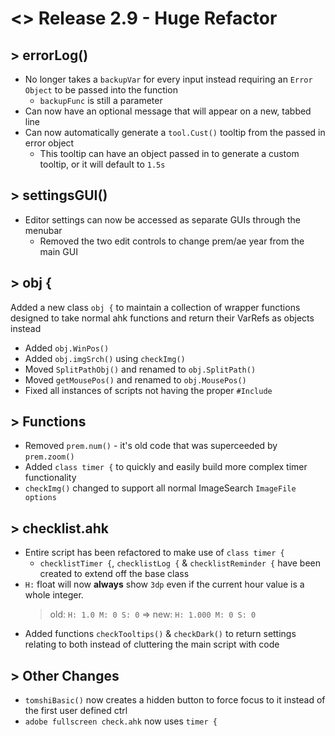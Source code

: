# <> Release 2.9 - Huge Refactor

## > errorLog()
- No longer takes a `backupVar` for every input instead requiring an `Error Object` to be passed into the function
    - `backupFunc` is still a parameter
- Can now have an optional message that will appear on a new, tabbed line
- Can now automatically generate a `tool.Cust()` tooltip from the passed in error object
    - This tooltip can have an object passed in to generate a custom tooltip, or it will default to `1.5s`

## > settingsGUI()
- Editor settings can now be accessed as separate GUIs through the menubar
    - Removed the two edit controls to change prem/ae year from the main GUI

## > obj {
Added a new class `obj {` to maintain a collection of wrapper functions designed to take normal ahk functions and return their VarRefs as objects instead

- Added `obj.WinPos()`
- Added `obj.imgSrch()` using `checkImg()`
- Moved `SplitPathObj()` and renamed to `obj.SplitPath()`
- Moved `getMousePos()` and renamed to `obj.MousePos()`
- Fixed all instances of scripts not having the proper `#Include`

## > Functions
- Removed `prem.num()` - it's old code that was superceeded by `prem.zoom()`
- Added `class timer {` to quickly and easily build more complex timer functionality
- `checkImg()` changed to support all normal ImageSearch `ImageFile options`

## > checklist.ahk
- Entire script has been refactored to make use of `class timer {`
    - `checklistTimer {`, `checklistLog {` & `checklistReminder {` have been created to extend off the base class
- `H:` float will now **always** show `3dp` even if the current hour value is a whole integer.
    > old: `H: 1.0 M: 0 S: 0` => new: `H: 1.000 M: 0 S: 0`
- Added functions `checkTooltips()` & `checkDark()` to return settings relating to both instead of cluttering the main script with code

## > Other Changes
- `tomshiBasic()` now creates a hidden button to force focus to it instead of the first user defined ctrl
- `adobe fullscreen check.ahk` now uses `timer {`